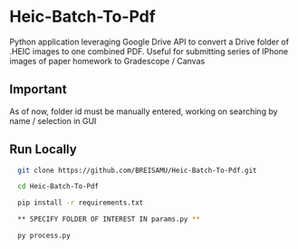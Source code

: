 # Heic-Batch-To-Pdf
Python application leveraging Google Drive API to convert a Drive folder of .HEIC images to one combined PDF. Useful for submitting series of IPhone images of paper homework to Gradescope / Canvas

## Important
As of now, folder id must be manually entered, working on searching by name / selection in GUI

## Run Locally
```bash
  git clone https://github.com/BREISAMU/Heic-Batch-To-Pdf.git

  cd Heic-Batch-To-Pdf

  pip install -r requirements.txt

  ** SPECIFY FOLDER OF INTEREST IN params.py **

  py process.py
